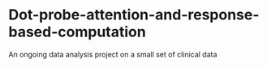 # Dot-probe-attention-and-response-based-computation
An ongoing data analysis project on a small set of clinical data
